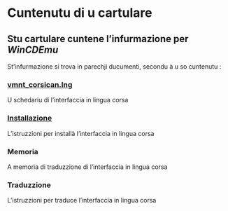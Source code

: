 # Cuntenutu di u cartulare

## Stu cartulare cuntene l’infurmazione per _WinCDEmu_

St’infurmazione si trova in parechji ducumenti, secondu à u so cuntenutu :

### [__vmnt_corsican.lng__](https://github.com/Patriccollu/Lingua_Corsa-Infurmatica/blob/master/Prughjetti/WinCDEmu/vmnt_corsican.lng)  
U schedariu di l’interfaccia in lingua corsa
### [__Installazione__](https://github.com/Patriccollu/Lingua_Corsa-Infurmatica/blob/master/Prughjetti/WinCDEmu/Installazione.md)  
L’istruzzioni per installà l’interfaccia in lingua corsa
### __Memoria__
A memoria di traduzzione di l’interfaccia in lingua corsa
### __Traduzzione__
L’istruzzioni per traduce l’interfaccia in lingua corsa
